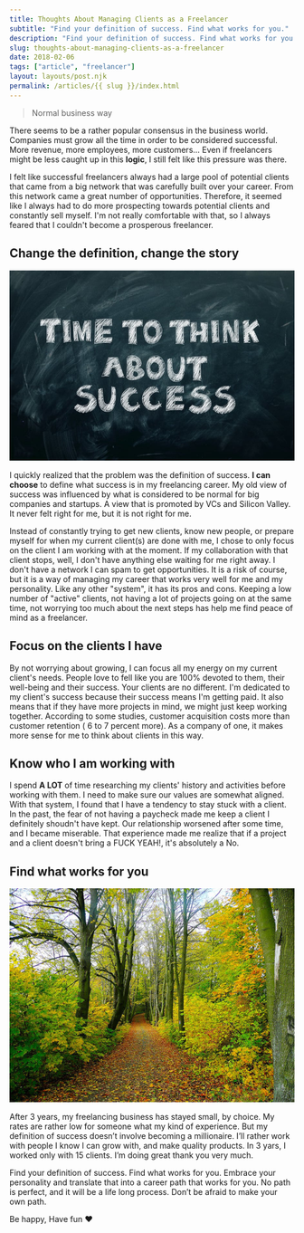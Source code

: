 ```yaml
---
title: Thoughts About Managing Clients as a Freelancer
subtitle: "Find your definition of success. Find what works for you."
description: "Find your definition of success. Find what works for you."
slug: thoughts-about-managing-clients-as-a-freelancer
date: 2018-02-06
tags: ["article", "freelancer"]
layout: layouts/post.njk
permalink: /articles/{{ slug }}/index.html
---
```


> Normal business way

There seems to be a rather popular consensus in the business world. Companies must grow all the time in order to be considered successful. More revenue, more employees, more customers... Even if freelancers might be less caught up in this **logic**, I still felt like this pressure was there.

I felt like successful freelancers always had a large pool of potential clients that came from a big network that was carefully built over your career. From this network came a great number of opportunities. Therefore, it seemed like I always had to do more prospecting towards potential clients and constantly sell myself. I'm not really comfortable with that, so I always feared that I couldn't become a prosperous freelancer.

## Change the definition, change the story

![Time To Think About Success](/static/img/posts/articles/time-to-think.jpg)

I quickly realized that the problem was the definition of success. **I can choose** to define what success is in my freelancing career. My old view of success was influenced by what is considered to be normal for big companies and startups. A view that is promoted by VCs and Silicon Valley. It never felt right for me, but it is not right for me.

Instead of constantly trying to get new clients, know new people, or prepare myself for when my current client(s) are done with me, I chose to only focus on the client I am working with at the moment. If my collaboration with that client stops, well, I don't have anything else waiting for me right away. I don't have a network I can spam to get opportunities. It is a risk of course, but it is a way of managing my career that works very well for me and my personality. Like any other "system", it has its pros and cons. Keeping a low number of "active" clients, not having a lot of projects going on at the same time, not worrying too much about the next steps has help me find peace of mind as a freelancer.

## Focus on the clients I have

By not worrying about growing, I can focus all my energy on my current client's needs. People love to fell like you are 100% devoted to them, their well-being and their success. Your clients are no different. I'm dedicated to my client's success because their success means I'm getting paid. It also means that if they have more projects in mind, we might just keep working together. According to some studies, customer acquisition costs more than customer retention ( 6 to 7 percent more). As a company of one, it makes more sense for me to think about clients in this way.

## Know who I am working with

I spend **A LOT** of time researching my clients' history and activities before working with them. I need to make sure our values are somewhat aligned. With that system, I found that I have a tendency to stay stuck with a client. In the past, the fear of not having a paycheck made me keep a client I definitely shoudn't have kept. Our relationship worsened after some time, and I became miserable. That experience made me realize that if a project and a client doesn't bring a FUCK YEAH!, it's absolutely a No.

## Find what works for you

![Just Tree](/static/img/posts/articles/tree.jpg)

After 3 years, my freelancing business has stayed small, by choice. My rates are rather low for someone what my kind of experience. But my definition of success doesn’t involve becoming a millionaire. I’ll rather work with people I know I can grow with, and make quality products. In 3 yars, I worked only with 15 clients. I’m doing great thank you very much.

Find your definition of success. Find what works for you. Embrace your personality and translate that into a career path that works for you. No path is perfect, and it will be a life long process. Don’t be afraid to make your own path.

Be happy, Have fun ❤️
